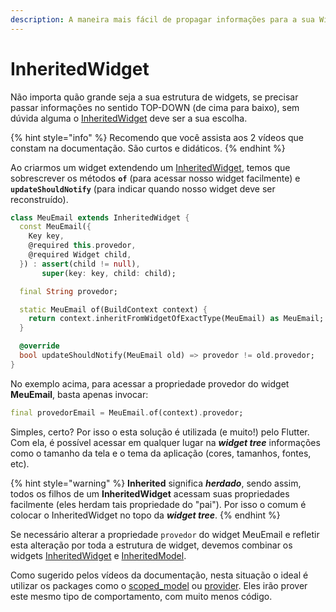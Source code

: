 ```yaml
---
description: A maneira mais fácil de propagar informações para a sua Widget Tree.
---
```


# InheritedWidget

Não importa quão grande seja a sua estrutura de widgets, se precisar passar informações no sentido TOP-DOWN \(de cima para baixo\), sem dúvida alguma o [InheritedWidget](https://api.flutter.dev/flutter/widgets/InheritedWidget-class.html) deve ser a sua escolha. 

{% hint style="info" %}
Recomendo que você assista aos 2 vídeos que constam na documentação. São curtos e didáticos.
{% endhint %}

Ao criarmos um widget extendendo um [InheritedWidget](https://api.flutter.dev/flutter/widgets/InheritedWidget-class.html), temos que sobrescrever os métodos **`of`** \(para acessar nosso widget facilmente\) e **`updateShouldNotify`** \(para indicar quando nosso widget deve ser reconstruído\).

```dart
class MeuEmail extends InheritedWidget {
  const MeuEmail({
    Key key,
    @required this.provedor,
    @required Widget child,
  }) : assert(child != null),
       super(key: key, child: child);

  final String provedor;

  static MeuEmail of(BuildContext context) {
    return context.inheritFromWidgetOfExactType(MeuEmail) as MeuEmail;
  }

  @override
  bool updateShouldNotify(MeuEmail old) => provedor != old.provedor;
}
```

No exemplo acima, para acessar a propriedade provedor do widget **MeuEmail**, basta apenas invocar: 

```dart
final provedorEmail = MeuEmail.of(context).provedor;
```

Simples, certo? Por isso o esta solução é utilizada \(e muito!\) pelo Flutter. Com ela, é possível acessar em qualquer lugar na _**widget tree**_ informações como o tamanho da tela e o tema da aplicação \(cores, tamanhos, fontes, etc\).

{% hint style="warning" %}
**Inherited** significa _**herdado**_, sendo assim, todos os filhos de um **InheritedWidget** acessam suas propriedades facilmente \(eles herdam tais propriedade do "pai"\). Por isso o comum é colocar o InheritedWidget no topo da _**widget tree**_. 
{% endhint %}

Se necessário alterar a propriedade `provedor` do widget MeuEmail e refletir esta alteração por toda a estrutura de widget, devemos combinar os widgets [InheritedWidget](https://api.flutter.dev/flutter/widgets/InheritedWidget-class.html) e [InheritedModel](https://api.flutter.dev/flutter/widgets/InheritedModel-class.html). 

Como sugerido pelos vídeos da documentação, nesta situação o ideal é utilizar os packages como o [scoped\_model](https://pub.dev/packages/scoped_model) ou [provider](https://pub.dev/packages/provider). Eles irão prover este mesmo tipo de comportamento, com muito menos código.

 

